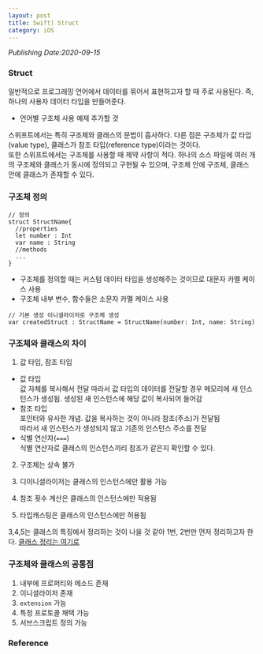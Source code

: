 ```yaml
---
layout: post
title: Swift) Struct
category: iOS
---
```

*Publishing Date:2020-09-15*

### Struct
일반적으로 프로그래밍 언어에서 데이터를 묶어서 표현하고자 할 때 주로 사용된다. 즉, 하나의 사용자 데이터 타입을 만들어준다.
- 언어별 구조체 사용 예제 추가할 것

스위프트에서는 특히 구조체와 클래스의 문법이 흡사하다. 다른 점은 구조체가 값 타입(value type), 클래스가 참조 타입(reference type)이라는 것이다.  
또한 스위프트에서는 구조체를 사용할 때 제약 사항이 적다. 하나의 소스 파일에 여러 개의 구조체와 클래스가 동시에 정의되고 구현될 수 있으며, 구조체 안에 구조체, 클래스 안에 클래스가 존재할 수 있다.

### 구조체 정의
```
// 정의
struct StructName{
  //properties
  let number : Int
  var name : String
  //methods
  ...
}
```
- 구조체를 정의할 때는 커스텀 데이터 타입을 생성해주는 것이므로 대문자 카멜 케이스 사용
- 구조체 내부 변수, 함수들은 소문자 카멜 케이스 사용  


```
// 기본 생성 이니셜라이저로 구조체 생성
var createdStruct : StructName = StructName(number: Int, name: String)
```

### 구조체와 클래스의 차이
1. 값 타입, 참조 타입  
- 값 타입  
값 자체를 복사해서 전달
따라서 값 타입의 데이터를 전달할 경우 메모리에 새 인스턴스가 생성됨. 생성된 새 인스턴스에 해당 값이 복사되어 들어감
- 참조 타입  
포인터와 유사한 개념. 값을 복사하는 것이 아니라 참조(주소)가 전달됨  
따라서 새 인스턴스가 생성되지 않고 기존의 인스턴스 주소를 전달
- 식별 연산자(`===`)  
식별 연산자로 클래스의 인스턴스끼리 참조가 같은지 확인할 수 있다.

2. 구조체는 상속 불가

3. 디이니셜라이저는 클래스의 인스턴스에만 활용 가능
5. 참조 횟수 계산은 클래스의 인스턴스에만 적용됨
4. 타입캐스팅은 클래스의 인스턴스에만 허용됨  

3,4,5는 클래스의 특징에서 정리하는 것이 나을 것 같아 1번, 2번만 먼저 정리하고자 한다.
[클래스 정리는 여기로]()

### 구조체와 클래스의 공통점
1. 내부에 프로퍼티와 메소드 존재
2. 이니셜라이저 존재
3. `extension` 가능
4. 특정 프로토콜 채택 가능
5. 서브스크립트 정의 가능

### Reference
